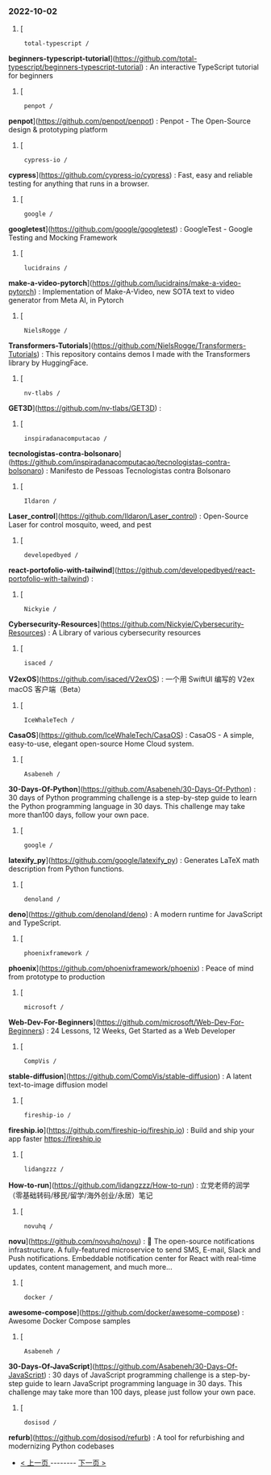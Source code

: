 ### 2022-10-02 
1. [
    

        total-typescript /
**beginners-typescript-tutorial**](https://github.com/total-typescript/beginners-typescript-tutorial) : An interactive TypeScript tutorial for beginners
1. [
    

        penpot /
**penpot**](https://github.com/penpot/penpot) : Penpot - The Open-Source design & prototyping platform
1. [
    

        cypress-io /
**cypress**](https://github.com/cypress-io/cypress) : Fast, easy and reliable testing for anything that runs in a browser.
1. [
    

        google /
**googletest**](https://github.com/google/googletest) : GoogleTest - Google Testing and Mocking Framework
1. [
    

        lucidrains /
**make-a-video-pytorch**](https://github.com/lucidrains/make-a-video-pytorch) : Implementation of Make-A-Video, new SOTA text to video generator from Meta AI, in Pytorch
1. [
    

        NielsRogge /
**Transformers-Tutorials**](https://github.com/NielsRogge/Transformers-Tutorials) : This repository contains demos I made with the Transformers library by HuggingFace.
1. [
    

        nv-tlabs /
**GET3D**](https://github.com/nv-tlabs/GET3D) : 
1. [
    

        inspiradanacomputacao /
**tecnologistas-contra-bolsonaro**](https://github.com/inspiradanacomputacao/tecnologistas-contra-bolsonaro) : Manifesto de Pessoas Tecnologistas contra Bolsonaro
1. [
    

        Ildaron /
**Laser_control**](https://github.com/Ildaron/Laser_control) : Open-Source Laser for control mosquito, weed, and pest
1. [
    

        developedbyed /
**react-portofolio-with-tailwind**](https://github.com/developedbyed/react-portofolio-with-tailwind) : 
1. [
    

        Nickyie /
**Cybersecurity-Resources**](https://github.com/Nickyie/Cybersecurity-Resources) : A Library of various cybersecurity resources
1. [
    

        isaced /
**V2exOS**](https://github.com/isaced/V2exOS) : 一个用 SwiftUI 编写的 V2ex macOS 客户端（Beta）
1. [
    

        IceWhaleTech /
**CasaOS**](https://github.com/IceWhaleTech/CasaOS) : CasaOS - A simple, easy-to-use, elegant open-source Home Cloud system.
1. [
    

        Asabeneh /
**30-Days-Of-Python**](https://github.com/Asabeneh/30-Days-Of-Python) : 30 days of Python programming challenge is a step-by-step guide to learn the Python programming language in 30 days. This challenge may take more than100 days, follow your own pace.
1. [
    

        google /
**latexify_py**](https://github.com/google/latexify_py) : Generates LaTeX math description from Python functions.
1. [
    

        denoland /
**deno**](https://github.com/denoland/deno) : A modern runtime for JavaScript and TypeScript.
1. [
    

        phoenixframework /
**phoenix**](https://github.com/phoenixframework/phoenix) : Peace of mind from prototype to production
1. [
    

        microsoft /
**Web-Dev-For-Beginners**](https://github.com/microsoft/Web-Dev-For-Beginners) : 24 Lessons, 12 Weeks, Get Started as a Web Developer
1. [
    

        CompVis /
**stable-diffusion**](https://github.com/CompVis/stable-diffusion) : A latent text-to-image diffusion model
1. [
    

        fireship-io /
**fireship.io**](https://github.com/fireship-io/fireship.io) : Build and ship your app faster https://fireship.io
1. [
    

        lidangzzz /
**How-to-run**](https://github.com/lidangzzz/How-to-run) : 立党老师的润学（零基础转码/移民/留学/海外创业/永居）笔记
1. [
    

        novuhq /
**novu**](https://github.com/novuhq/novu) : 🚀 The open-source notifications infrastructure. A fully-featured microservice to send SMS, E-mail, Slack and Push notifications. Embeddable notification center for React with real-time updates, content management, and much more...
1. [
    

        docker /
**awesome-compose**](https://github.com/docker/awesome-compose) : Awesome Docker Compose samples
1. [
    

        Asabeneh /
**30-Days-Of-JavaScript**](https://github.com/Asabeneh/30-Days-Of-JavaScript) : 30 days of JavaScript programming challenge is a step-by-step guide to learn JavaScript programming language in 30 days. This challenge may take more than 100 days, please just follow your own pace.
1. [
    

        dosisod /
**refurb**](https://github.com/dosisod/refurb) : A tool for refurbishing and modernizing Python codebases 

- [ < 上一页 ](https://github.com/able8/github-trending-daily-record/blob/master/2022-10-01.md) -------- [ 下一页 > ](https://github.com/able8/github-trending-daily-record/blob/master/2022-10-03.md)